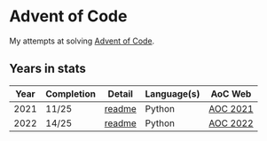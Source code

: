 # Advent of Code

My attempts at solving [Advent of Code](https://adventofcode.com).

## Years in stats

| Year | Completion | Detail                         | Language(s) | AoC Web                                   |
|------|------------|--------------------------------|-------------|-------------------------------------------|
| 2021 | 11/25      | [readme](/year2021/README.md)  | Python      | [AOC 2021](https://adventofcode.com/2021) |
| 2022 | 14/25      | [readme](/year2022/README.md)  | Python      | [AOC 2022](https://adventofcode.com/2022) |